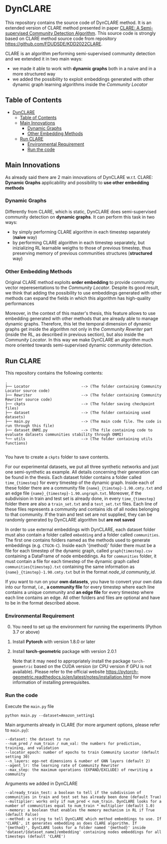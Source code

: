 # DynCLARE 

This repository contains the source code of DynCLARE method. It is an extended version of CLARE method presented in paper [CLARE: A Semi-supervised Community Detection Algorithm](https://dl.acm.org/doi/10.1145/3534678.3539370_). This source code is strongly based on CLARE method source code from repository https://github.com/FDUDSDE/KDD2022CLARE.

CLARE is an algorithm performing semi-supervised community detection and we extended it in two main ways:
- we made it able to work with **dynamic graphs** both in a naive and in a more structured way
- we added the possibility to exploit embeddings generated with other dynamic graph learning algorithms inside the *Community Locator*


## Table of Contents

- [DynCLARE](#DynCLARE)
  - [Table of Contents](#table-of-contents)
  - [Main Innovations](#main-innovations)
    - [Dynamic Graphs](#dynamic-graphs)
    - [Other Embedding Methods](#other-embedding-methods)
  - [Run CLARE](#run-clare) 
    - [Environmental Requirement](#environmental-requirement)
    - [Run the code](#run-the-code)


 ## Main Innovations

As already said there are 2 main innovations of DynCLARE w.r.t. CLARE: **Dynamic Graphs** applicability and possibility to **use other embedding methods**


### Dynamic Graphs

Differently from CLARE, which is static, DynCLARE does semi-supervised community detection on **dynamic graphs**. It can perform this task in two ways:
- by simply performing CLARE algorithm in each timestep separately (**naive** way)
- by performing CLARE algorithm in each timestep separately, but inizializing RL learnable weigths to those of previous timestep, thus preserving memory of previous communities structures (**structured** way)


### Other Embedding Methods

Original CLARE method exploits **order embedding** to provide community vector reperesentations to the *Community Locator*. Despite its good result, we think that adding the possibility to use embeddings generated with other methods can expand the fields in which this algorithm has high-quality performances

Moreover, in the context of this master's thesis, this feature allows to use embedding generated with other methods that are already able to manage dynamic graphs. Therefore, this let the temporal dimension of dynamic graphs get inside the algorithm not only in the *Community Rewriter* part (inside the RL, as described in previous section), but also inside the *Community Locator*. In this way we make DynCLARE an algorithm much more oriented towards semi-supervised dynamic community detection.


## Run CLARE


This repository contains the following contents:

```
.
├── Locator                       --> (The folder containing Community Locator source code)
├── Rewriter                      --> (The folder containing Community Rewriter source code)
├── ckpts                         --> (The folder saving checkpoint files)
├── dataset                       --> (The folder containing used datasets)
├── main.py                       --> (The main code file. The code is run through this file)
├── dataset_ONMI.py               --> (The file containing code to evaluate datasets communities stability through ONMI)
└── utils                         --> (The folder containing utils functions)


```
You have to create a `ckpts` folder to save contents.

For our experimental datasets, we put all three synthetic networks and just one semi-synthetic as example. All details concerning their generation can be found in the thesis.
Each dataset folder contains a folder called `time_{timestep}` for every timestep of the dynamic graph. Inside each of these folder there are a community file `{name}_{timstep}-1.90.cmty.txt` and an edge file `{name}_{timestep}-1.90.ungraph.txt`. Moreover, if the subdivision in train and test set is already done, in every `time_{timestep}` folder there are also a `train_set.txt` and a `test_set.txt` files. Each line of these files represents a community and contains ids of all nodes belonging to that community. If the train and test set are not supplied, they can be randomly generated by DynCLARE algorithm but **are not saved**

In order to use external embeddings with DynCLARE, each dataset folder must also contain a folder called `embedding` and a folder called `communities`. The first one contains folders named as the methods used to generate embeddings (e.g. `CTGCN-C`). Inside each '{method}' folder there must be a file for each timestep of the dynamic graph, called `graph{timestep}.csv` containing a DataFrame of node embeddings. As for `communities` folder, it must contain a file for each timestep of the dynamic graph called `communities{timestep}.txt` containing the same information as `{name}_{timstep}-1.90.cmty.txt` but in the format *node_id community_id*.

If you want to run on your **own datasets**, you have to convert your own data into our format, *i.e.*, **a community file** for every timestep where each line contains a unique community and **an edge file** for every timestep where each line contains an edge. All other folders and files are optional and have to be in the format described above.


### Environmental Requirement

0. You need to set up the environment for running the experiments (Python 3.7 or above)

1. Install **Pytorch** with version 1.8.0 or later

2.  Install **torch-geometric** package with version 2.0.1

    Note that it may need to appropriately install the package `torch-geometric` based on the CUDA version (or CPU version if GPU is not available). Please refer to the official website https://pytorch-geometric.readthedocs.io/en/latest/notes/installation.html for more information of installing prerequisites.


### Run the code

Execute the `main.py` file

```
python main.py --dataset=Amazon_setting1  
```

Main arguments already in CLARE (for more argument options, please refer to `main.py`):

```
--dataset: the dataset to run
--num_pred / num_train / num_val: the numbers for prediction, training, and validation
--locator_epoch: number of epochs to train Community Locator (default setting 30)
--n_layers: ego-net dimensions & number of GNN layers (default 2)
--agent_lr: the learning rate of Community Rewriter
--max_step: the maximum operations (EXPAND/EXCLUDE) of rewriting a community
```

Arguments we added in DynCLARE

```
--already_train_test: a boolean to tell if the subdivision of communities in train and test set has already been done (default True)
--multiplier: works only if num_pred < num_train. DynCLARE looks for a number of communities equal to num_train * multiplier (default 1.0)
--memory: a boolean that enables the memory mechanism in RL if True (default False)
--method: a string to tell DynCLARE which method embeddings to use. If 'CLARE', it generates embedding as does CLARE algorithm. If '{method}', DynCLARE looks for a folder named '{method}' inside 'dataset/{dataset_name}/embedding' containing nodes embeddings for all timesteps (default 'CLARE')
```



  

